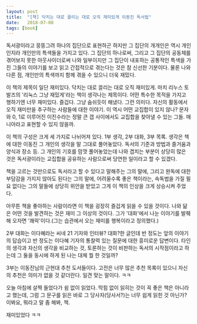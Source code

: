 ```yaml
---
layout: post
title:  "[책] 닥치는 대로 끌리는 대로 오직 재미있게 이동진 독서법"
date:   2018-07-08
tags: [book]
---
```


  독서광이라고 뭉뚱그려 하나의 집단으로 표현하곤 하지만 그 집단의 개개인은 역시 개인인지라 개인만의 특색들을 가지고 있다. 그 집단의 하나로써, 그리고 그 집단의 공동체를 겪어보지 못한 아웃사이더로써 나와 일부이지만 그 집단이 내포하는 공통적인 특색을 가진 그들의 이야기를 보고 읽고 간접적으로 겪는다는 것은 참 신선한 기분이다. 물론 나와 다른 점, 개인만의 특색까지 함께 겪을 수 있으니 더욱 재밌다.

  이 책의 제목이 일단 재미있다. 닥치는 대로 끌리는 대로 오직 재미있게. 마치 리누스 토발즈의 '리눅스 그냥 재밌게'라는 책이 생각나는 제목이다. 어떤 특수한 목적을 가지고 행하기엔 너무 재미있다. 즐겁다. 그냥 숨쉬듯이 해냈다. 그런 의미다. 자신의 활동에서 오직 재미만을 추구하는 사람들에 대한 이야기. 이 역시 어떤 교집합이 있지 않나? 문자와 0, 1로 이루어진 이진수라는 정말 큰 갭 사이에서도 교집합을 찾아낼 수 있는 그들. 매니아라고 표현할 수 있지 않을까.

  이 책의 구성은 크게 세 가지로 나뉘어져 있다.
  1부 생각, 2부 대화, 3부 목록. 생각은 책에 대한 이동진 그 개인의 생각을 말 그대로 풀어놓았다. 독서의 기준과 방법과 즐거움과 양식과 장소 등. 그 개인의 기호를 맘껏 풀어놓았는데 나와 겹치는 부분이 상당히 많은 것은 독서광이라는 교집합을 공유하는 사람으로써 당연한 일이라고 할 수 있겠다.

  책을 고르는 것만으로도 독서라고 할 수 있다고 말해주는 그의 말에, 그리고 완독에 대한 부담감을 가지지 않아도 된다는 그의 말에, 어려울수록 좋은 책이라는, 속독법을 가질 필요 없다는 그의 말들에 상당히 위안을 받았고 그게 이 책의 인상을 크게 상승시켜 주었다.

  아무튼 책을 좋아하는 사람이라면 이 책을 굉장히 즐겁게 읽을 수 있을 것이다. 나와 닮은 어떤 것을 발견하는 것은 재미 그 이상의 것이다. 그가 '대화'에서 나눈 이야기를 발췌해 오자면 '쾌락'이다.(그는 습관에서 오는 재미를 행복이라고 정의했다.)

  2부 대화는 이다혜라는 씨네 21 기자와 인터뷰? 대화?한 글인데 반 정도는 앞의 이야기의 답습이고 반 정도는 이다혜 기자의 통찰력 있는 질문에 대한 흥미로운 답변이다. 타인의 생각과 자신의 생각을 비교하는 것, 토론하는 것이 비판하는 독서의 시작점이라고 하는데 그 둘을 동시에 하게 된 나는 대체 뭘 한 것일까?

  3부는 이동진님의 근현대 추천 도서들이다. 고전은 너무 많은 추천 목록이 있으니 자신의 추천은 의미가 없을 것 같더란다. 일견 맞는 말이다. ㅋㅋ

  오늘 아침에 살짝 들었다가 쉼 없이 읽었다. 막힘 없이 읽히는 것이 꼭 좋은 책은 아니라고 했는데, 그럼 그 문구를 읽은 바로 그 당사자(당사서?)는 너무 쉽게 읽힌 것 아닌가? 이봐요, 뭐라고 말 좀 해봐, 책.

  재미있었다 ㅋㅋ